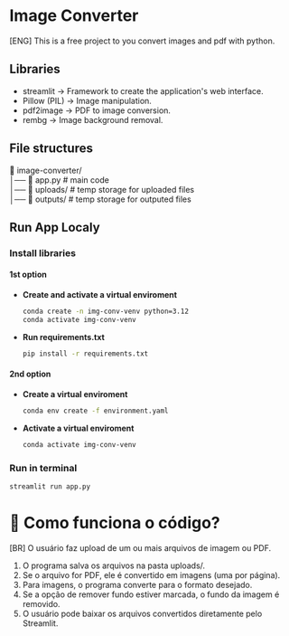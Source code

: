 # Image Converter 
[ENG]
This is a free project to you convert images and pdf with python.

## Libraries

- streamlit → Framework to create the application's web interface.
- Pillow (PIL) → Image manipulation.
- pdf2image → PDF to image conversion.
- rembg → Image background removal.

## File structures

📂 image-converter/ <br>
│── 📜 app.py              # main code <br>
│── 📂 uploads/            # temp storage for uploaded files <br>
│── 📂 outputs/            # temp storage for outputed files <br>

## Run App Localy

### Install libraries

#### 1st option
* **Create and activate a virtual enviroment**
    ```bash
    conda create -n img-conv-venv python=3.12
    conda activate img-conv-venv
    ```

* **Run requirements.txt**
  
    ```bash
    pip install -r requirements.txt
    ```

#### 2nd option
* **Create a virtual enviroment**

    ```bash
    conda env create -f environment.yaml
    ``` 

* **Activate a virtual enviroment**

    ```bash
    conda activate img-conv-venv
    ``` 

### Run in terminal
```bash
streamlit run app.py
```


# 📝 Como funciona o código?
[BR]
O usuário faz upload de um ou mais arquivos de imagem ou PDF.

  1. O programa salva os arquivos na pasta uploads/.
  2. Se o arquivo for PDF, ele é convertido em imagens (uma por página).
  3. Para imagens, o programa converte para o formato desejado.
  4. Se a opção de remover fundo estiver marcada, o fundo da imagem é removido.
  5. O usuário pode baixar os arquivos convertidos diretamente pelo Streamlit.